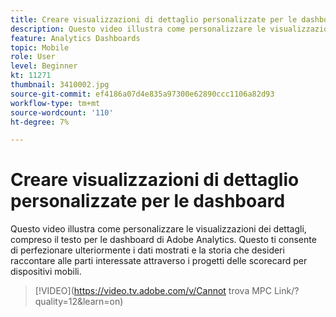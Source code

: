 ```yaml
---
title: Creare visualizzazioni di dettaglio personalizzate per le dashboard
description: Questo video illustra come personalizzare le visualizzazioni dei dettagli, compreso il testo per le dashboard di Adobe Analytics. Questo ti consente di perfezionare ulteriormente i dati mostrati e la storia che desideri raccontare alle parti interessate attraverso i progetti delle scorecard per dispositivi mobili. (Può contenere tra 60 e 160 caratteri, ma è di 242 caratteri)
feature: Analytics Dashboards
topic: Mobile
role: User
level: Beginner
kt: 11271
thumbnail: 3410002.jpg
source-git-commit: ef4186a07d4e835a97300e62890ccc1106a82d93
workflow-type: tm+mt
source-wordcount: '110'
ht-degree: 7%

---
```



# Creare visualizzazioni di dettaglio personalizzate per le dashboard

Questo video illustra come personalizzare le visualizzazioni dei dettagli, compreso il testo per le dashboard di Adobe Analytics. Questo ti consente di perfezionare ulteriormente i dati mostrati e la storia che desideri raccontare alle parti interessate attraverso i progetti delle scorecard per dispositivi mobili.

>[!VIDEO](https://video.tv.adobe.com/v/Cannot trova MPC Link/?quality=12&amp;learn=on)
